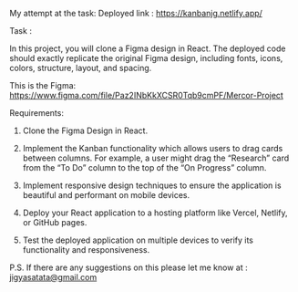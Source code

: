 My attempt at the task:
 Deployed link : https://kanbanjg.netlify.app/

Task : 

In this project, you will clone a Figma design in React. The deployed code should exactly replicate the original Figma design, including fonts, icons, colors, structure, layout, and spacing. 

This is the Figma: https://www.figma.com/file/Paz2INbKkXCSR0Tqb9cmPF/Mercor-Project 

Requirements: 

1. Clone the Figma Design in React. 

2. Implement the Kanban functionality which allows users to drag cards between columns. For example, a user might drag the “Research” card from the “To Do” column to the top of the “On Progress” column. 

3. Implement responsive design techniques to ensure the application is beautiful and performant on mobile devices. 

4. Deploy your React application to a hosting platform like Vercel, Netlify, or GitHub pages. 

5. Test the deployed application on multiple devices to verify its functionality and responsiveness. 

P.S. If there are any suggestions on this please let me know at : jigyasatata@gmail.com 


